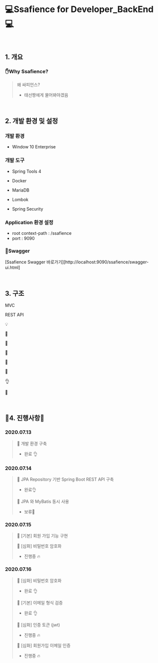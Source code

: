 # &#128187;Ssafience for Developer_BackEnd&#128187;



<br>

## 1. 개요

### &#9995;Why Ssafience?

>  왜 싸피언스?
>
> - 태선짱에게 물어봐야겠음



<br>

## 2. 개발 환경 및 설정



### 개발 환경 

- Window 10 Enterprise



### 개발 도구







- Spring Tools 4





- Docker
- MariaDB
- Lombok
- Spring Security





### Application 환경 설정

- root context-path : /ssafience
- port : 9090



### &#128226;Swagger

[Ssafience Swagger 바로가기][http://localhost:9090/ssafience/swagger-ui.html] 



<br>

## 3. 구조

MVC 

REST API





&#128161;

&#128308;

&#128309;

&#128314;

&#128214;

&#128074;

&#128076;

&#128226;



<br>

## &#128214;4. 진행사항&#128214;

### 2020.07.13

> &#128309; 개발 환경 구축
>
> - 완료 &#128076;

### 2020.07.14

> &#128309; JPA Repository 기반 Spring Boot REST API  구축
>
> - 완료&#128076;
>
> &#128314; JPA 와 MyBatis 동시 사용
>
> - 보류&#128074;

### 2020.07.15

> &#128309; [기본] 회원 가입 기능 구현 
>
> &#128308; [심화] 비밀번호 암호화
>
> - 진행중 &#128293;

### 2020.07.16

> &#128309; [심화] 비밀번호 암호화
>
> - 완료 &#128076;
>
> &#128309; [기본] 이메일 형식 검증 
>
> - 완료 &#128076;
>
> &#128308; [심화] 인증 토큰 (jwt) 
>
> - 진행중 &#128293;
>
> &#128308; [심화] 회원가입 이메일 인증
>
> - 진행중 &#128293;

